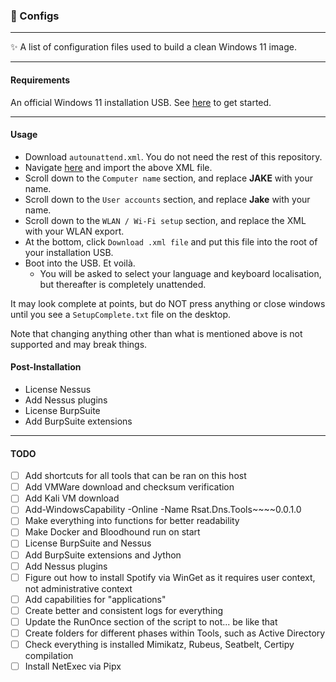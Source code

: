 <h3>🎁 Configs</h3>

---
✨ A list of configuration files used to build a clean Windows 11 image.

---
<h4>Requirements</h4>

An official Windows 11 installation USB. See [here](https://www.microsoft.com/en-us/software-download/windows11) to get started.

---
<h4>Usage</h4>

- Download `autounattend.xml`. You do not need the rest of this repository.
- Navigate [here](https://schneegans.de/windows/unattend-generator) and import the above XML file.
- Scroll down to the `Computer name` section, and replace **JAKE** with your name.
- Scroll down to the `User accounts` section, and replace **Jake** with your name.
- Scroll down to the `WLAN / Wi-Fi setup` section, and replace the XML with your WLAN export.
- At the bottom, click `Download .xml file` and put this file into the root of your installation USB.
- Boot into the USB. Et voilà.
    - You will be asked to select your language and keyboard localisation, but thereafter is completely unattended.

It may look complete at points, but do NOT press anything or close windows until you see a `SetupComplete.txt` file on the desktop.

Note that changing anything other than what is mentioned above is not supported and may break things.

<h4>Post-Installation</h4>

- License Nessus
- Add Nessus plugins
- License BurpSuite
- Add BurpSuite extensions

---
<h4>TODO</h4>

- [ ] Add shortcuts for all tools that can be ran on this host
- [ ] Add VMWare download and checksum verification
- [ ] Add Kali VM download
- [ ] Add-WindowsCapability -Online -Name Rsat.Dns.Tools~~~~0.0.1.0
- [ ] Make everything into functions for better readability
- [ ] Make Docker and Bloodhound run on start
- [ ] License BurpSuite and Nessus
- [ ] Add BurpSuite extensions and Jython
- [ ] Add Nessus plugins
- [ ] Figure out how to install Spotify via WinGet as it requires user context, not administrative context
- [ ] Add capabilities for "applications"
- [ ] Create better and consistent logs for everything
- [ ] Update the RunOnce section of the script to not... be like that
- [ ] Create folders for different phases within Tools, such as Active Directory
- [ ] Check everything is installed Mimikatz, Rubeus, Seatbelt, Certipy compilation
- [ ] Install NetExec via Pipx
